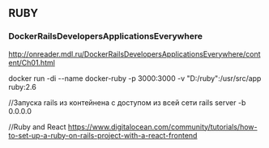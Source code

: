 ## RUBY

### DockerRailsDevelopersApplicationsEverywhere
http://onreader.mdl.ru/DockerRailsDevelopersApplicationsEverywhere/content/Ch01.html


docker run -di --name docker-ruby -p 3000:3000 -v "D:/ruby":/usr/src/app ruby:2.6

//Запуска rails из контейнена с доступом из всей сети
rails server -b 0.0.0.0

//Ruby and React
https://www.digitalocean.com/community/tutorials/how-to-set-up-a-ruby-on-rails-project-with-a-react-frontend